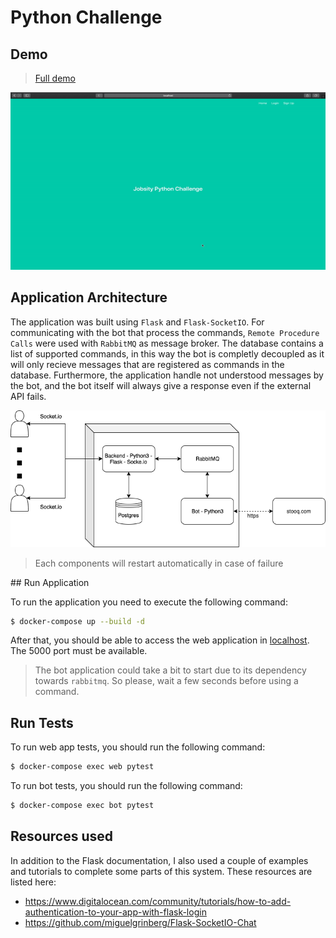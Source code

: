 # Python Challenge
## Demo

> [Full demo](https://youtu.be/5CcsI-CIvi4)

![Demo](demo.gif)

## Application Architecture

The application was built using `Flask` and `Flask-SocketIO`. For communicating with the bot that process the commands, `Remote Procedure Calls` were used with `RabbitMQ` as message broker. The database contains a list of supported commands, in this way the bot is completly decoupled as it will only recieve messages that are registered as commands in the database. Furthermore, the application handle not understood messages by the bot, and the bot itself will always give a response even if the external API fails.

![Architecure](architecture.png)

> Each components will restart automatically in case of failure

## Run Application

To run the application you need to execute the following command:

```sh
$ docker-compose up --build -d
```

After that, you should be able to access the web application in [localhost](http://localhost:5000). The 5000 port must be available.

> The bot application could take a bit to start due to its dependency towards `rabbitmq`. So please, wait a few seconds before using a command.

## Run Tests

To run web app tests, you should run the following command:

```sh
$ docker-compose exec web pytest
```

To run bot tests, you should run the following command:

```sh
$ docker-compose exec bot pytest
```

## Resources used

In addition to the Flask documentation, I also used a couple of examples and tutorials to complete some parts of this system. These resources are listed here:

- https://www.digitalocean.com/community/tutorials/how-to-add-authentication-to-your-app-with-flask-login
- https://github.com/miguelgrinberg/Flask-SocketIO-Chat
